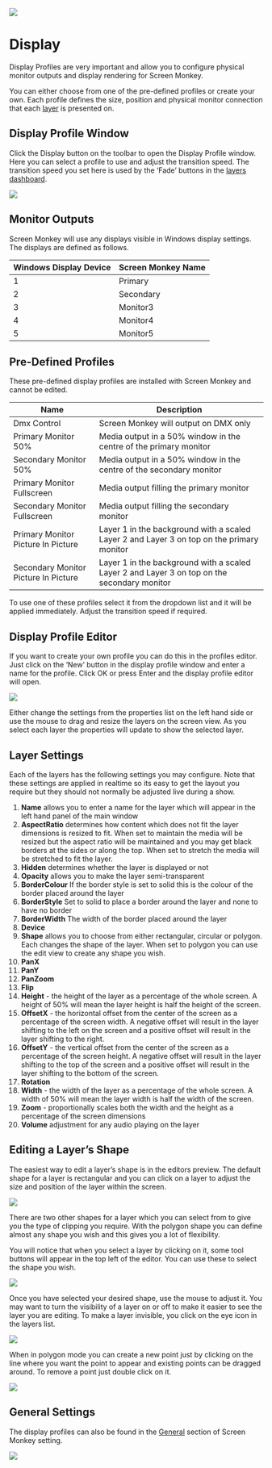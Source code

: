 ![](../../images/toolbar.png) 
# Display

Display Profiles are very important and allow you to configure physical monitor outputs and display rendering for Screen Monkey.

You can either choose from one of the pre-defined profiles or create your own. Each profile defines the size, position and physical monitor connection that each [layer](../layers.md) is presented on.

## Display Profile Window
Click the Display button on the toolbar to open the Display Profile window. Here you can select a profile to use and adjust the transition speed. The transition speed you set here is used by the ‘Fade’ buttons in the [layers dashboard](layers.md).

![](../../images/display-profile.png)

## Monitor Outputs
Screen Monkey will use any displays visible in Windows display settings. The displays are defined as follows.

|Windows Display Device|Screen Monkey Name|
|-|-|
|1|Primary|
|2|Secondary|
|3|Monitor3|
|4|Monitor4|
|5|Monitor5|

## Pre-Defined Profiles
These pre-defined display profiles are installed with Screen Monkey and cannot be edited.

|Name|Description|
|-|-|
|Dmx Control|Screen Monkey will output on DMX only|
|Primary Monitor 50%|Media output in a 50% window in the centre of the primary monitor|
|Secondary Monitor 50%|Media output in a 50% window in the centre of the secondary monitor|
|Primary Monitor Fullscreen|Media output filling the primary monitor|
|Secondary Monitor Fullscreen|Media output filling the secondary monitor| 
|Primary Monitor Picture In Picture|Layer 1 in the background with a scaled Layer 2 and Layer 3 on top on the primary monitor| 
|Secondary Monitor Picture In Picture|Layer 1 in the background with a scaled Layer 2 and Layer 3 on top on the secondary monitor|

To use one of these profiles select it from the dropdown list and it will be applied immediately. Adjust the transition speed if required.

## Display Profile Editor
If you want to create your own profile you can do this in the profiles editor. Just click on the ‘New’ button in the display profile window and enter a name for the profile. Click OK or press Enter and the display profile editor will open. 

![](../../images/img_334.jpg)

Either change the settings from the properties list on the left hand side or use the mouse to drag and resize the layers on the screen view. As you select each layer the properties will update to show the selected layer.

## Layer Settings
Each of the layers has the following settings you may configure. Note that these settings are applied in realtime so its easy to get the layout you require but they should not normally be adjusted live during a show.

1. **Name** allows you to enter a name for the layer which will appear in the left hand panel of the main window
1. **AspectRatio** determines how content which does not fit the layer dimensions is resized to fit. When set to maintain the media will be resized but the aspect ratio will be maintained and you may get black borders at the sides or along the top. When set to stretch the media will be stretched to fit the layer.
2. **Hidden** determines whether the layer is displayed or not
1. **Opacity** allows you to make the layer semi-transparent
1. **BorderColour** If the border style is set to solid this is the colour of the border placed around the layer
2. **BorderStyle** Set to solid to place a border around the layer and none to have no border
3. **BorderWidth** The width of the border placed around the layer
1. **Device**
1. **Shape** allows you to choose from either rectangular, circular or polygon. Each changes the shape of the layer. When set to polygon you can use the edit view to create any shape you wish.
1. **PanX**
1. **PanY**
1. **PanZoom**
1. **Flip**
1. **Height** - the height of the layer as a percentage of the whole screen. A height of 50% will mean the layer height is half the height of the screen.
3. **OffsetX** - the horizontal offset from the center of the screen as a percentage of the screen width. A negative offset will result in the layer shifting to the left on the screen and a positive offset will result in the layer shifting to the right.
4. **OffsetY** - the vertical offset from the center of the screen as a percentage of the screen height. A negative offset will result in the layer shifting to the top of the screen and a positive offset will result in the layer shifting to the bottom of the screen.
1. **Rotation**
2. **Width** - the width of the layer as a percentage of the whole screen. A width of 50% will mean the layer width is half the width of the screen.
5. **Zoom** - proportionally scales both the width and the height as a percentage of the screen dimensions
1. **Volume** adjustment for any audio playing on the layer

## Editing a Layer’s Shape

The easiest way to edit a layer’s shape is in the editors preview. The default shape for a layer is rectangular and you can click on a layer to adjust the size and position of the layer within the screen.

![](../../images/img_335.jpg)

There are two other shapes for a layer which you can select from to give you the type of clipping you require. With the polygon shape you can define almost any shape you wish and this gives you a lot of flexibility.

You will notice that when you select a layer by clicking on it, some tool buttons will appear in the top left of the editor. You can use these to select the shape you wish.

![](../../images/img_336.jpg)

Once you have selected your desired shape, use the mouse to adjust it. You may want to turn the visibility of a layer on or off to make it easier to see the layer you are editing. To make a layer invisible, you click on the eye icon in the layers list.

![](../../images/img_337.jpg)

When in polygon mode you can create a new point just by clicking on the line where you want the point to appear and existing points can be dragged around. To remove a point just double click on it.

![](../../images/img_338.jpg)

## General Settings
The display profiles can also be found in the [General](../Settings/General.md) section of Screen Monkey setting.

![](../../images/DisplaySettings.png)

